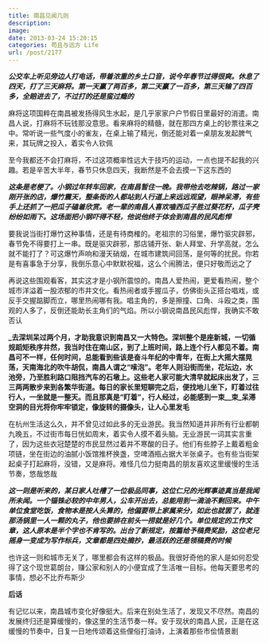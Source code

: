 ```yaml
---
title: 南昌见闻几则
description: 
image: 
date: 2013-03-24 15:20:15
categories: 苟且与远方 Life
url: /post/2177
---
```


**_公交车上听见旁边人打电话，带着浓重的乡土口音，说今年春节过得很爽。休息了四天，打了三天麻将。第一天赢了两百多，第二天赢了一百多，第三天输了四百多，全赔进去了，不过打的还是蛮过瘾的_**

麻将这项国粹在南昌被发扬得风生水起，是几乎家家户户节假日里最好的消遣。南昌人说，打麻将不玩钱那没意思。看来麻将的精髓，就在那四方桌上的钞票往来之中。常听说一些气度小的雀友，在桌上输了精光，倒还能对着一桌朋友发起脾气来，其玩牌之投入，着实令人钦佩

至今我都还不会打麻将，不过这项概率性远大于技巧的运动，一点也提不起我的兴趣。若是辛苦大半年，春节只休息四天，我断然是不会去摸一下这东西的

**_这条是老梗了。小钢过年转车回家，在南昌暂住一晚。我带他去吃辣锅，路过一家刚开张的店，爆竹震天，整条街的人都站到人行道上来远远观望，眼神呆滞，有些手上还抓了一把瓜子磕着欣赏。老一辈的南昌人喜欢嗑西瓜子胜过葵花籽，瓜子壳纷纷如雨下。这场面把小钢吓得不轻，他说他终于体会到南昌的民风彪悍_**

要我说当街打爆竹这种事情，还是有待商榷的。老祖宗的习俗里，爆竹驱灾辟邪，春节免不得要打上一串。既是驱灾辟邪，那店铺开张、新人拜堂、升学高就，怎么就不能打了？可这爆竹声响和漫天硝烟，在城市建筑间回荡，是何等的扰民。你若是有喜事急于分享，我倒乐意心中默默祝福，这么个闹腾法，便只好敬而远之了

再说这些围观看客，其实这才是小钢所震惊的。南昌人爱热闹，更爱看热闹，整个城市洋溢着一股浓郁的市井文化。看热闹者或手握瓜子，仿佛街头正搭台唱戏，或反手交握踮脚而立，哪里热闹哪有我。唱主角的，多是擦撞、口角、斗殴之类，围观的人多了，反倒还能助长主角们的气焰。所以小钢说南昌民风彪悍，我确实不敢否认

**_去深圳呆过两个月，才助我意识到南昌又一大特色。深圳整个是座新城，一切循规蹈矩秩序井然，我当时住在南山区，到了上班时间，路上连个行人都见不着。南昌可不一样，任何时间，总能看到些该是奋斗年纪的中青年，在街上大摇大摆晃荡，天南海北的吹牛胡侃，南昌人谓之“嗦泡”。老年人则沿街而坐，花坛边，水池旁，乃至胜利路口阻挡汽车的石墩上。这些老人家可能大清早就起床出发了，三三两两散步来到各繁华街道。每日的家长里短聊完之后，便找地儿坐下，盯着过往行人，一坐就是一整天。而且那真是“盯着”，行人经过，必能感到一束__束_呆滞空洞的目光将你牢牢锁定，像旋转的摄像头，让人心里发毛**

在杭州生活这么久，并不曾见过如此多的无业游民。我当然知道并非所有行业都朝九晚五，不过街市每日恍如周末，着实令人摸不着头脑。无业游民一词其实言重了，因为这些衣冠楚楚的市民显然过着并不寒酸的日子。他们有些脖子上戴着粗金项链，坐在街边的油腻小饭馆推杯换盏，空啤酒瓶占据大半张桌子。也有些当街架起桌子打起麻将，没错，又是麻将。难怪几位力挺南昌的朋友喜欢这里缓慢的生活节奏，悠哉悠哉

**_这一则是听来的，某日家人吐槽了一位极品同事，这位仁兄的光辉事迹真当是我闻所未闻。一个锱铢必较的中年男人，公车开出去，总能用到一滴油不剩回来。中午单位食堂吃饭，食物本是按人头算的，他偏要带上家属来分，如此也就罢了，就连那汤锅里一人一颗的丸子，他也要排在前头一捞就是好几个。单位规定的工作文章，这人原本是半个字也不肯写的。出台了新规定，按篇给予稿费奖励，这位老兄摇身一变成为写作标兵，文章都是四处摘抄，最活跃的还是领稿费的时候_**

也许这一则和城市无关了，哪里都会有这样的极品。我很好奇他的家人是如何忍受得了这个现世葛朗台，赚公家和别人的小便宜成了生活唯一目标。他每天要思考的事情，想必不比乔布斯少

**后话**

有记忆以来，南昌城市变化好像挺大。后来在别处生活了，发现又不尽然。南昌的发展终归还是算缓慢的，像这里的生活节奏一样。安于现状的南昌人民，正是在这缓慢的节奏中，日复一日地传颂着这些俚俗打油诗，上演着那些市侩情景剧